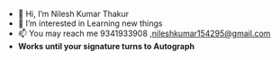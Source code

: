- 👋 Hi, I’m Nilesh Kumar Thakur
- 👀 I’m interested in Learning new things
- 📫 You may reach me 9341933908 ,nileshkumar154295@gmail.com
- **Works until your signature turns to Autograph**


<!---
nilesh098890/nilesh098890 is a ✨ special ✨ repository because its `README.md` (this file) appears on your GitHub profile.
You can click the Preview link to take a look at your changes.
--->
